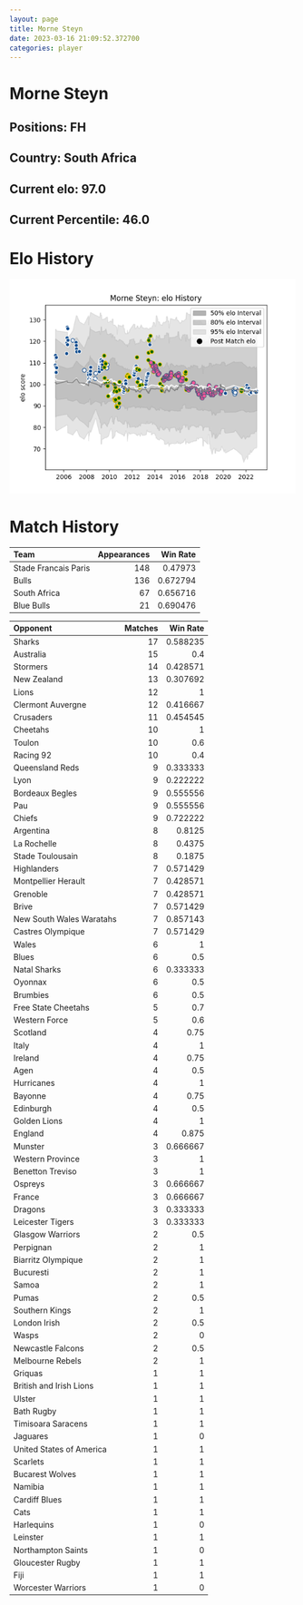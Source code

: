 ```yaml
---  
layout: page  
title: Morne Steyn  
date: 2023-03-16 21:09:52.372700  
categories: player  
---
```

# Morne Steyn

## Positions: FH

## Country: South Africa

## Current elo: 97.0

## Current Percentile: 46.0

# Elo History


![elo history](history_MorneSteyn.png)
# Match History


| Team                 |   Appearances |   Win Rate |
|:---------------------|--------------:|-----------:|
| Stade Francais Paris |           148 |   0.47973  |
| Bulls                |           136 |   0.672794 |
| South Africa         |            67 |   0.656716 |
| Blue Bulls           |            21 |   0.690476 |

| Opponent                 |   Matches |   Win Rate |
|:-------------------------|----------:|-----------:|
| Sharks                   |        17 |   0.588235 |
| Australia                |        15 |   0.4      |
| Stormers                 |        14 |   0.428571 |
| New Zealand              |        13 |   0.307692 |
| Lions                    |        12 |   1        |
| Clermont Auvergne        |        12 |   0.416667 |
| Crusaders                |        11 |   0.454545 |
| Cheetahs                 |        10 |   1        |
| Toulon                   |        10 |   0.6      |
| Racing 92                |        10 |   0.4      |
| Queensland Reds          |         9 |   0.333333 |
| Lyon                     |         9 |   0.222222 |
| Bordeaux Begles          |         9 |   0.555556 |
| Pau                      |         9 |   0.555556 |
| Chiefs                   |         9 |   0.722222 |
| Argentina                |         8 |   0.8125   |
| La Rochelle              |         8 |   0.4375   |
| Stade Toulousain         |         8 |   0.1875   |
| Highlanders              |         7 |   0.571429 |
| Montpellier Herault      |         7 |   0.428571 |
| Grenoble                 |         7 |   0.428571 |
| Brive                    |         7 |   0.571429 |
| New South Wales Waratahs |         7 |   0.857143 |
| Castres Olympique        |         7 |   0.571429 |
| Wales                    |         6 |   1        |
| Blues                    |         6 |   0.5      |
| Natal Sharks             |         6 |   0.333333 |
| Oyonnax                  |         6 |   0.5      |
| Brumbies                 |         6 |   0.5      |
| Free State Cheetahs      |         5 |   0.7      |
| Western Force            |         5 |   0.6      |
| Scotland                 |         4 |   0.75     |
| Italy                    |         4 |   1        |
| Ireland                  |         4 |   0.75     |
| Agen                     |         4 |   0.5      |
| Hurricanes               |         4 |   1        |
| Bayonne                  |         4 |   0.75     |
| Edinburgh                |         4 |   0.5      |
| Golden Lions             |         4 |   1        |
| England                  |         4 |   0.875    |
| Munster                  |         3 |   0.666667 |
| Western Province         |         3 |   1        |
| Benetton Treviso         |         3 |   1        |
| Ospreys                  |         3 |   0.666667 |
| France                   |         3 |   0.666667 |
| Dragons                  |         3 |   0.333333 |
| Leicester Tigers         |         3 |   0.333333 |
| Glasgow Warriors         |         2 |   0.5      |
| Perpignan                |         2 |   1        |
| Biarritz Olympique       |         2 |   1        |
| Bucuresti                |         2 |   1        |
| Samoa                    |         2 |   1        |
| Pumas                    |         2 |   0.5      |
| Southern Kings           |         2 |   1        |
| London Irish             |         2 |   0.5      |
| Wasps                    |         2 |   0        |
| Newcastle Falcons        |         2 |   0.5      |
| Melbourne Rebels         |         2 |   1        |
| Griquas                  |         1 |   1        |
| British and Irish Lions  |         1 |   1        |
| Ulster                   |         1 |   1        |
| Bath Rugby               |         1 |   1        |
| Timisoara Saracens       |         1 |   1        |
| Jaguares                 |         1 |   0        |
| United States of America |         1 |   1        |
| Scarlets                 |         1 |   1        |
| Bucarest Wolves          |         1 |   1        |
| Namibia                  |         1 |   1        |
| Cardiff Blues            |         1 |   1        |
| Cats                     |         1 |   1        |
| Harlequins               |         1 |   0        |
| Leinster                 |         1 |   1        |
| Northampton Saints       |         1 |   0        |
| Gloucester Rugby         |         1 |   1        |
| Fiji                     |         1 |   1        |
| Worcester Warriors       |         1 |   0        |